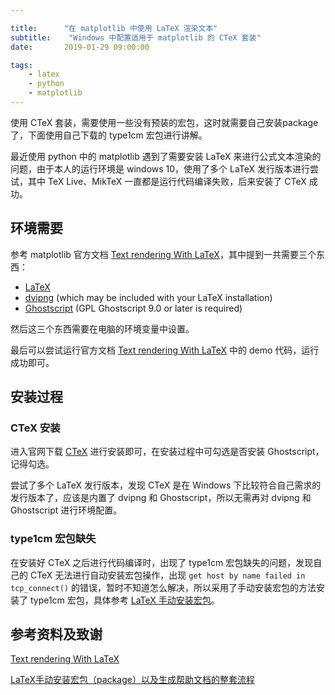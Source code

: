 ```yaml
---

title:      "在 matplotlib 中使用 LaTeX 渲染文本"
subtitle:    "Windows 中配置适用于 matplotlib 的 CTeX 套装"
date:       2019-01-29 09:00:00

tags:
    - latex
    - python
    - matplotlib
---
```




使用 CTeX 套装，需要使用一些没有预装的宏包，这时就需要自己安装package了，下面使用自己下载的 type1cm 宏包进行讲解。



最近使用 python 中的 matplotlib 遇到了需要安装 LaTeX 来进行公式文本渲染的问题，由于本人的运行环境是 windows 10，使用了多个 LaTeX 发行版本进行尝试，其中 TeX Live、MikTeX 一直都是运行代码编译失败，后来安装了 CTeX 成功。



## 环境需要

参考 matplotlib 官方文档 [Text rendering With LaTeX](https://matplotlib.org/tutorials/text/usetex.html)，其中提到一共需要三个东西：

- [LaTeX](http://www.tug.org/)
- [dvipng](http://www.nongnu.org/dvipng/) (which may be included with your LaTeX installation)
- [Ghostscript](https://ghostscript.com/) (GPL Ghostscript 9.0 or later is required)

然后这三个东西需要在电脑的环境变量中设置。

最后可以尝试运行官方文档 [Text rendering With LaTeX](https://matplotlib.org/tutorials/text/usetex.html) 中的 demo 代码，运行成功即可。



## 安装过程

### CTeX 安装

进入官网下载 [CTeX](http://www.ctex.org/HomePage) 进行安装即可，在安装过程中可勾选是否安装 Ghostscript，记得勾选。

尝试了多个 LaTeX 发行版本，发现 CTeX 是在 Windows 下比较符合自己需求的 发行版本了，应该是内置了 dvipng 和 Ghostscript，所以无需再对 dvipng 和 Ghostscript 进行环境配置。



### type1cm 宏包缺失

在安装好 CTeX 之后进行代码编译时，出现了 type1cm 宏包缺失的问题，发现自己的 CTeX 无法进行自动安装宏包操作，出现 `get host by name failed in tcp_connect()` 的错误，暂时不知道怎么解决，所以采用了手动安装宏包的方法安装了 type1cm 宏包，具体参考 [LaTeX 手动安装宏包](https://liushunyu.github.io/2019/01/29/LaTeX-%E6%89%8B%E5%8A%A8%E5%AE%89%E8%A3%85%E5%AE%8F%E5%8C%85/)。



## 参考资料及致谢

[Text rendering With LaTeX](https://matplotlib.org/tutorials/text/usetex.html)

[LaTeX手动安装宏包（package）以及生成帮助文档的整套流程](https://www.cnblogs.com/csucat/p/5142459.html)